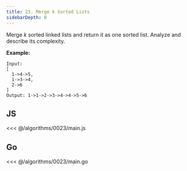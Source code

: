 ```yaml
---
title: 23. Merge k Sorted Lists
sidebarDepth: 0
---
```


Merge *k* sorted linked lists and return it as one sorted list. Analyze and describe its complexity.

**Example:**

```
Input:
[
  1->4->5,
  1->3->4,
  2->6
]
Output: 1->1->2->3->4->4->5->6
```

## JS

<<< @/algorithms/0023/main.js

## Go

<<< @/algorithms/0023/main.go
